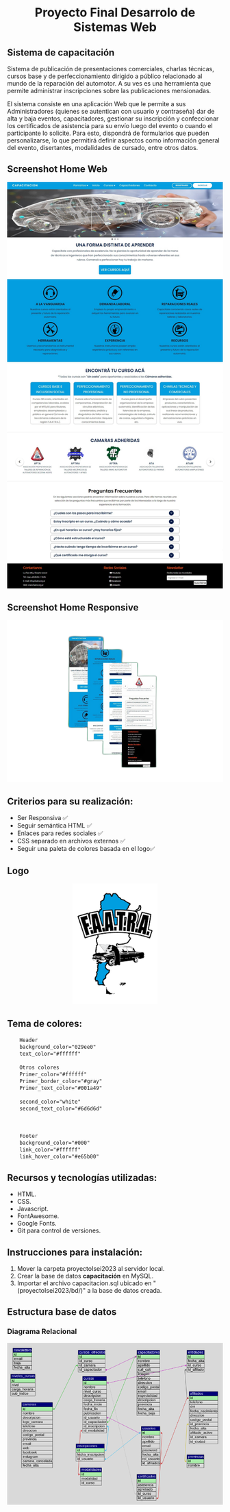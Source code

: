 <center>

# Proyecto Final Desarrolo de Sistemas Web 
</center>

## Sistema de capacitación 

Sistema de publicación de presentaciones comerciales, charlas técnicas, cursos base y de perfeccionamiento dirigido a público relacionado al mundo de la reparación del automotor. 
A su ves es una herramienta que permite administrar inscripciones sobre las publicaciones mensionadas.

El sistema consiste en una aplicación Web que le permite a sus Administradores (quienes se autentican con usuario y contraseña) dar de alta y baja eventos, capacitadores, gestionar su inscripción y confeccionar los certificados de asistencia para su envío luego del evento o cuando el participante lo solicite. Para esto, dispondrá de formularios que pueden personalizarse, lo que permitirá definir aspectos como información general del evento, disertantes, modalidades de cursado, entre otros datos.  

## Screenshot Home Web

<center>

<img src="bd/homeCapacitacion.png" alt="home-Web" width="600"/>

</center>

## Screenshot Home Responsive

<center>

<img src="bd/homeResponsive.png" alt="Home-Responsive" width="600"/>

</center>

## Criterios para su realización:

* Ser Responsiva ✅
* Seguir semántica HTML ✅
* Enlaces para redes sociales ✅
* CSS separado en archivos externos ✅
* Seguir una paleta de colores basada en el logo✅

## Logo

<center> 

<img src="bd/logo.png" alt="Logo" width="200"/>

</center>
 
## Tema de colores:
```    
    Header
    background_color="029ee0"
    text_color="#ffffff"

    Otros colores
    Primer_color="#ffffff"
    Primer_border_color="#gray"
    Primer_text_color="#001a49"

    second_color="white"
    second_text_color="#6d6d6d"



    Footer
    background_color="#000"
    link_color="#ffffff"
    link_hover_color="#e65b00"

```

## Recursos y tecnologías utilizadas:

* HTML.
* CSS.
* Javascript.
* FontAwesome.
* Google Fonts.
* Git para control de versiones.

## Instrucciones para instalación:

1. Mover la carpeta proyectoIsei2023 al servidor local.
2. Crear la base de datos <strong>capacitación</strong> en MySQL.
3. Importar el archivo capacitacion.sql ubicado en "(proyectoIsei2023/bd/)" a la base de datos creada.
  
## Estructura base de datos
### Diagrama Relacional

<center> 

<img src="/bd/mkBd.png " alt="Logo" width="600"/>

</center>